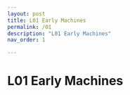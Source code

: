 ```yaml
---
layout: post
title: L01 Early Machines
permalink: /01
description: "L01 Early Machines"
nav_order: 1

---
```


# L01 Early Machines